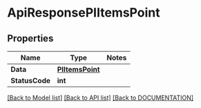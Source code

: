 # ApiResponsePIItemsPoint

## Properties
Name | Type | Notes
------------ | ------------- | -------------
**Data** | **[**PIItemsPoint**](../Model/PIItemsPoint.md)**
**StatusCode** | **int**

[[Back to Model list]](../../DOCUMENTATION.md#documentation-for-models) [[Back to API list]](../../DOCUMENTATION.md#documentation-for-api-endpoints) [[Back to DOCUMENTATION]](../../DOCUMENTATION.md)
